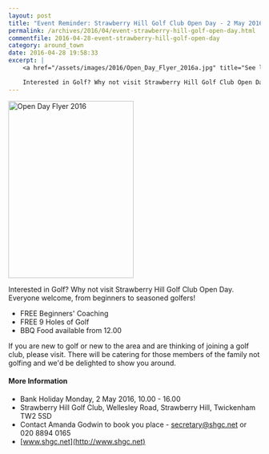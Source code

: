 ```yaml
---
layout: post
title: "Event Reminder: Strawberry Hill Golf Club Open Day - 2 May 2016"
permalink: /archives/2016/04/event-strawberry-hill-golf-open-day.html
commentfile: 2016-04-28-event-strawberry-hill-golf-open-day
category: around_town
date: 2016-04-28 19:58:33
excerpt: |
    <a href="/assets/images/2016/Open_Day_Flyer_2016a.jpg" title="See larger version of - Open Day Flyer 2016"><img src="/assets/images/2016/Open_Day_Flyer_2016a_thumb.jpg" width="150" height="212" alt="Open Day Flyer 2016" class="photo right" /></a>

    Interested in Golf? Why not visit Strawberry Hill Golf Club Open Day. Everyone welcome, from beginners to seasoned golfers!
---
```


<a href="/assets/images/2016/Open_Day_Flyer_2016a.jpg" title="See larger version of - Open Day Flyer 2016"><img src="/assets/images/2016/Open_Day_Flyer_2016a_thumb.jpg" width="250" height="354" alt="Open Day Flyer 2016" class="photo right" /></a>

Interested in Golf? Why not visit Strawberry Hill Golf Club Open Day. Everyone welcome, from beginners to seasoned golfers!

-   FREE Beginners' Coaching
-   FREE 9 Holes of Golf
-   BBQ Food available from 12.00

If you are new to golf or new to the area and are thinking of joining a golf club, please visit. There will be catering for those members of the family not golfing and we'd be delighted to show you around.

#### More Information

-   Bank Holiday Monday, 2 May 2016, 10.00 - 16.00
-   Strawberry Hill Golf Club, Wellesley Road, Strawberry Hill, Twickenham TW2 5SD
-   Contact Amanda Godwin to book you place - <secretary@shgc.net> or 020 8894 0165
-   [www.shgc.net](http://www.shgc.net)
